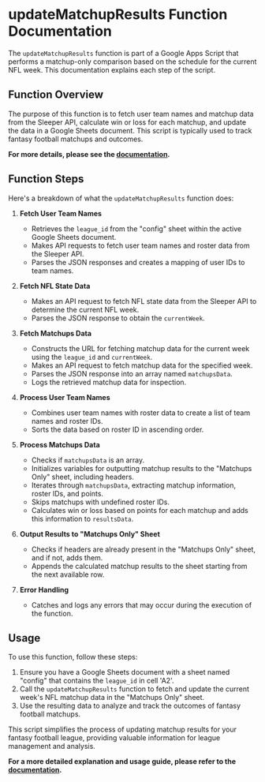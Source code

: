 # updateMatchupResults Function Documentation

The `updateMatchupResults` function is part of a Google Apps Script that performs a matchup-only comparison based on the schedule for the current NFL week. This documentation explains each step of the script.

## Function Overview

The purpose of this function is to fetch user team names and matchup data from the Sleeper API, calculate win or loss for each matchup, and update the data in a Google Sheets document. This script is typically used to track fantasy football matchups and outcomes.

**For more details, please see the [documentation](https://github.com/bearcat83/ff_sleeper/blob/main/documentation/5-matchup_only.md).**

## Function Steps

Here's a breakdown of what the `updateMatchupResults` function does:

1. **Fetch User Team Names**
   - Retrieves the `league_id` from the "config" sheet within the active Google Sheets document.
   - Makes API requests to fetch user team names and roster data from the Sleeper API.
   - Parses the JSON responses and creates a mapping of user IDs to team names.

2. **Fetch NFL State Data**
   - Makes an API request to fetch NFL state data from the Sleeper API to determine the current NFL week.
   - Parses the JSON response to obtain the `currentWeek`.

3. **Fetch Matchups Data**
   - Constructs the URL for fetching matchup data for the current week using the `league_id` and `currentWeek`.
   - Makes an API request to fetch matchup data for the specified week.
   - Parses the JSON response into an array named `matchupsData`.
   - Logs the retrieved matchup data for inspection.

4. **Process User Team Names**
   - Combines user team names with roster data to create a list of team names and roster IDs.
   - Sorts the data based on roster ID in ascending order.

5. **Process Matchups Data**
   - Checks if `matchupsData` is an array.
   - Initializes variables for outputting matchup results to the "Matchups Only" sheet, including headers.
   - Iterates through `matchupsData`, extracting matchup information, roster IDs, and points.
   - Skips matchups with undefined roster IDs.
   - Calculates win or loss based on points for each matchup and adds this information to `resultsData`.

6. **Output Results to "Matchups Only" Sheet**
   - Checks if headers are already present in the "Matchups Only" sheet, and if not, adds them.
   - Appends the calculated matchup results to the sheet starting from the next available row.

7. **Error Handling**
   - Catches and logs any errors that may occur during the execution of the function.

## Usage
To use this function, follow these steps:

1. Ensure you have a Google Sheets document with a sheet named "config" that contains the `league_id` in cell 'A2'.
2. Call the `updateMatchupResults` function to fetch and update the current week's NFL matchup data in the "Matchups Only" sheet.
3. Use the resulting data to analyze and track the outcomes of fantasy football matchups.

This script simplifies the process of updating matchup results for your fantasy football league, providing valuable information for league management and analysis.

**For a more detailed explanation and usage guide, please refer to the [documentation](https://github.com/bearcat83/ff_sleeper/blob/main/5-matchup_only.md).**

